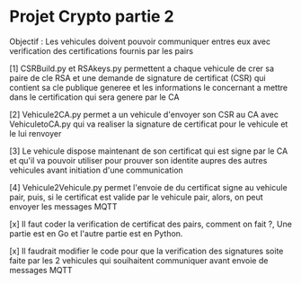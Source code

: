 # Projet Crypto partie 2

Objectif : Les vehicules doivent pouvoir communiquer entres eux avec verification
des certifications fournis par les pairs

[1] CSRBuild.py et RSAkeys.py permettent a chaque vehicule de crer sa paire
de cle RSA et une demande de signature de certificat (CSR) qui contient
sa cle publique generee et les informations le concernant a mettre dans
le certification qui sera genere par le CA

[2] Vehicule2CA.py permet a un vehicule d'envoyer son CSR au CA avec VehiculetoCA.py
qui va realiser la signature de certificat pour le vehicule et le lui renvoyer

[3] Le vehicule dispose maintenant de son certificat qui est signe par le CA
et qu'il va pouvoir utiliser pour prouver son identite aupres des autres vehicules
avant initiation d'une communication

[4] Vehicule2Vehicule.py permet l'envoie de du certificat signe au vehicule pair, puis,
si le certificat est valide par le vehicule pair, alors, on peut envoyer les messages MQTT 


[x] Il faut coder la verification de certificat des pairs, comment on fait ?, Une partie
est en Go et l'autre partie est en Python.

[x] Il faudrait modifier le code pour que la verification des signatures soite faite par les
2 vehicules qui souihaitent communiquer avant envoie de messages MQTT
